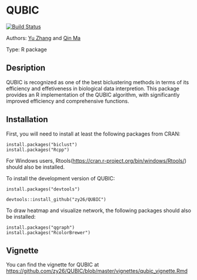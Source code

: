 QUBIC
=====

[![Build Status](https://travis-ci.org/zy26/QUBIC.svg?branch=master)](https://travis-ci.org/zy26/QUBIC)

Authors: [Yu Zhang](mailto:zy26@jlu.edu.cn) and [Qin Ma](mailto:qin.ma@sdstate.edu)

Type: R package


Desription
------------
QUBIC is recognized as one of the best biclustering methods in terms of its efficiency and effetiveness in biological data interpretion. This package provides an R implementation of the QUBIC algorithm, with significantly improved efficiency and comprehensive functions. 

Installation
------------
First, you will need to install at least the following packages from CRAN:
```{r}
install.packages("biclust")
install.packages("Rcpp")
```
For Windows users, Rtools(https://cran.r-project.org/bin/windows/Rtools/) should also be installed.

To install the development version of QUBIC:
```{r}
install.packages("devtools")

devtools::install_github("zy26/QUBIC")
```

To draw heatmap and visualize network, the following packages should also be installed:
```{r}
install.packages("qgraph")
install.packages("RcolorBrewer")
```

Vignette
------------
You can find the vignette for QUBIC at https://github.com/zy26/QUBIC/blob/master/vignettes/qubic_vignette.Rmd
